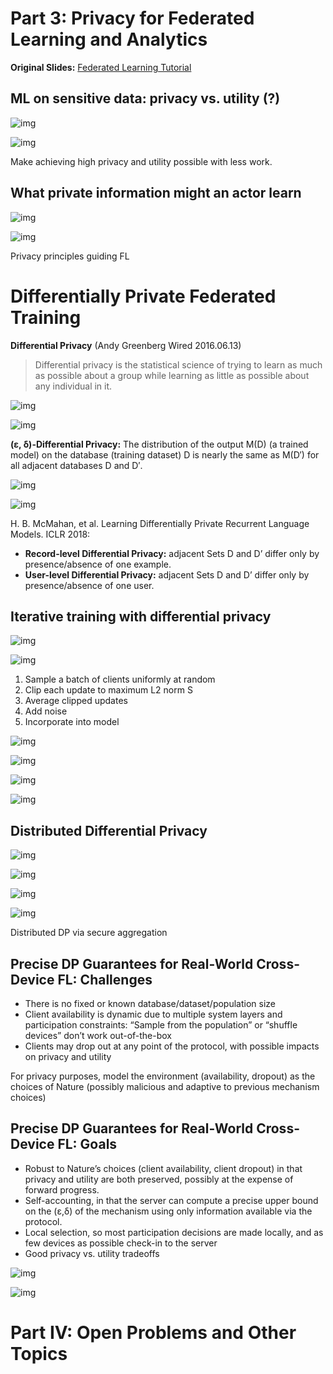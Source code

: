 # Part 3: Privacy for Federated Learning and Analytics

**Original Slides:** [Federated Learning Tutorial](https://sites.google.com/view/fl-tutorial/)

## ML on sensitive data: privacy vs. utility (?)

![img](https://miro.medium.com/max/60/1*9lJgfIe78RUhd8r8JXEIbg.png?q=20)

![img](https://miro.medium.com/max/526/1*9lJgfIe78RUhd8r8JXEIbg.png)

Make achieving high privacy and utility possible with less work.

## What private information might an actor learn

![img](https://miro.medium.com/max/60/1*bvpEuF9brH16ho8JZ6Pv7A.png?q=20)

![img](https://miro.medium.com/max/700/1*bvpEuF9brH16ho8JZ6Pv7A.png)

Privacy principles guiding FL



# Differentially Private Federated Training

**Differential Privacy** (Andy Greenberg Wired 2016.06.13)

> Differential privacy is the statistical science of trying to learn as much as possible about a group while learning as little as possible about any individual in it.

![img](https://miro.medium.com/max/60/1*G-xPfwMzUWmJwB5dok3WNg.png?q=20)

![img](https://miro.medium.com/max/602/1*G-xPfwMzUWmJwB5dok3WNg.png)

**(ε, δ)-Differential Privacy:** The distribution of the output M(D) (a trained model) on the database (training dataset) D is nearly the same as M(D′) for all adjacent databases D and D′.

![img](https://miro.medium.com/max/60/1*gbNJjmBvYaUFcBMUCqdPJw.png?q=20)

![img](https://miro.medium.com/max/391/1*gbNJjmBvYaUFcBMUCqdPJw.png)

H. B. McMahan, et al. Learning Differentially Private Recurrent Language Models. ICLR 2018:

- **Record-level Differential Privacy:** adjacent Sets D and D’ differ only by presence/absence of one example.
- **User-level Differential Privacy:** adjacent Sets D and D’ differ only by presence/absence of one user.

## Iterative training with differential privacy

![img](https://miro.medium.com/max/60/1*8V0otgAvoLr7ioaSo3JGZQ.png?q=20)

![img](https://miro.medium.com/max/700/1*8V0otgAvoLr7ioaSo3JGZQ.png)

1. Sample a batch of clients uniformly at random
2. Clip each update to maximum L2 norm S
3. Average clipped updates
4. Add noise
5. Incorporate into model

![img](https://miro.medium.com/max/60/1*IHC3LEoZ-JEAuOYqbBjSTg.png?q=20)

![img](https://miro.medium.com/max/700/1*IHC3LEoZ-JEAuOYqbBjSTg.png)

![img](https://miro.medium.com/max/60/1*0whk1lKRO8iRGnM7LMbffw.png?q=20)

![img](https://miro.medium.com/max/700/1*0whk1lKRO8iRGnM7LMbffw.png)

## Distributed Differential Privacy

![img](https://miro.medium.com/max/60/1*AY-e0K8ElYXgKq2U7v9Upg.png?q=20)

![img](https://miro.medium.com/max/700/1*AY-e0K8ElYXgKq2U7v9Upg.png)

![img](https://miro.medium.com/max/60/1*BUhMB89Ng1H1AHBRrFhUKw.png?q=20)

![img](https://miro.medium.com/max/700/1*BUhMB89Ng1H1AHBRrFhUKw.png)

Distributed DP via secure aggregation

## Precise DP Guarantees for Real-World Cross-Device FL: **Challenges**

- There is no fixed or known database/dataset/population size
- Client availability is dynamic due to multiple system layers and participation constraints: “Sample from the population” or “shuffle devices” don’t work out-of-the-box
- Clients may drop out at any point of the protocol, with possible impacts on privacy and utility

For privacy purposes, model the environment (availability, dropout) as the choices of Nature (possibly malicious and adaptive to previous mechanism choices)

## Precise DP Guarantees for Real-World Cross-Device FL: **Goals**

- Robust to Nature’s choices (client availability, client dropout) in that privacy and utility are both preserved, possibly at the expense of forward progress.
- Self-accounting, in that the server can compute a precise upper bound on the (ε,δ) of the mechanism using only information available via the protocol.
- Local selection, so most participation decisions are made locally, and as few devices as possible check-in to the server
- Good privacy vs. utility tradeoffs

![img](https://miro.medium.com/max/60/1*CydlzvERp29CFP9PAr03DQ.png?q=20)

![img](https://miro.medium.com/max/700/1*CydlzvERp29CFP9PAr03DQ.png)



# Part IV: Open Problems and Other Topics
